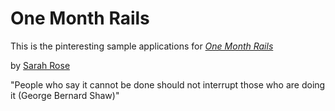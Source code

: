 # One Month Rails

This is the pinteresting sample applications for
[*One Month Rails*](http://onemonthrails.com)

by [Sarah Rose](http://uptotheoccasion.com)

"People who say it cannot be done should not interrupt those who are doing it (George Bernard Shaw)"